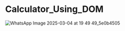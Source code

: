 # Calculator_Using_DOM

![WhatsApp Image 2025-03-04 at 19 49 49_5e0b4505](https://github.com/user-attachments/assets/ce179d38-f52e-44ed-9503-443782f2c302)

